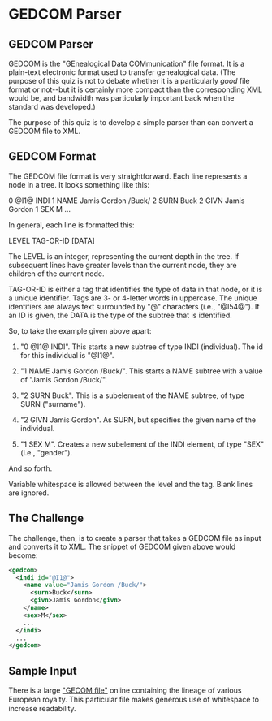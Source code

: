 # GEDCOM Parser

## GEDCOM Parser

GEDCOM is the "GEnealogical Data COMmunication" file format. It is a plain-text electronic format used to transfer genealogical data. (The purpose of this quiz is not to debate whether it is a particularly *good* file format or not--but it is certainly more compact than the corresponding XML would be, and bandwidth was particularly important back when the standard was developed.)

The purpose of this quiz is to develop a simple parser than can convert a GEDCOM file to XML.

## GEDCOM Format

The GEDCOM file format is very straightforward. Each line represents a node in a tree. It looks something like this:

  0 @I1@ INDI
  1 NAME Jamis Gordon /Buck/
  2 SURN Buck
  2 GIVN Jamis Gordon
  1 SEX M
  ...

In general, each line is formatted this:

  LEVEL TAG-OR-ID [DATA]

The LEVEL is an integer, representing the current depth in the tree. If subsequent lines have greater levels than the current node, they are children of the current node.

TAG-OR-ID is either a tag that identifies the type of data in that node, or it is a unique identifier. Tags are 3- or 4-letter words in uppercase. The unique identifiers are always text surrounded by "@" characters (i.e., "@I54@"). If an ID is given, the DATA is the type of the subtree that is identified.

So, to take the example given above apart:

1) "0 @I1@ INDI". This starts a new subtree of type INDI (individual). The id for this individual is "@I1@".

2) "1 NAME Jamis Gordon /Buck/". This starts a NAME subtree with a value of "Jamis Gordon /Buck/".

3) "2 SURN Buck". This is a subelement of the NAME subtree, of type SURN ("surname").

4) "2 GIVN Jamis Gordon". As SURN, but specifies the given name of the individual.

5) "1 SEX M". Creates a new subelement of the INDI element, of type "SEX" (i.e., "gender").

And so forth.

Variable whitespace is allowed between the level and the tag. Blank lines are ignored.

## The Challenge

The challenge, then, is to create a parser that takes a GEDCOM file as input and converts it to XML. The snippet of GEDCOM given above would become:

```xml
<gedcom>
  <indi id="@I1@">
    <name value="Jamis Gordon /Buck/">
      <surn>Buck</surn>
      <givn>Jamis Gordon</givn>
    </name>
    <sex>M</sex>
    ...
  </indi>
  ...
</gedcom>
```

## Sample Input

There is a large ["GECOM file"](http://www.rubyquiz.com/royal.ged) online containing the lineage of various European royalty. This particular ﬁle makes generous use of whitespace to increase readability.
